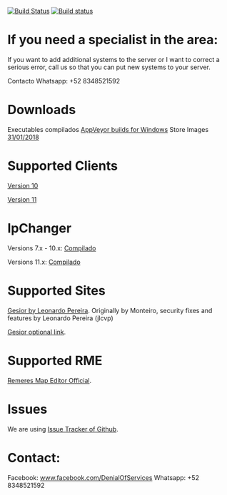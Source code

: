 [![Build Status](https://travis-ci.org/ZeroSkywalker/OTX-Server.svg?branch=master)](https://travis-ci.org/ZeroSkywalker/OTX-Server)
[![Build status](https://ci.appveyor.com/api/projects/status/7dr4309rxvh40pyf?svg=true)](https://ci.appveyor.com/project/ZeroSkywalker/otx-server)
# If you need a specialist in the area:
If you want to add additional systems to the server or I want to correct a serious error, call us so that you can put new systems to your server.

Contacto Whatsapp: +52 8348521592

# Downloads
Executables compilados [AppVeyor builds for Windows](https://ci.appveyor.com/project/ZeroSkywalker/otx-server)
Store Images [31/01/2018](http://www.mediafire.com/file/985ey1yb3x2fpyf/store31-01-2018.rar)

# Supported Clients
[Version 10](https://secure.tibia.com/account/?subtopic=downloadclient&step=downloadoutdated)

[Version 11](https://secure.tibia.com/account/?subtopic=downloadclient)

# IpChanger
Versions 7.x - 10.x: [Compilado](https://static.otland.net/ipchanger.exe)

Versions 11.x: [Compilado](http://www.tibiaking.com/forum/forums/topic/82629-1140-ip-changer/)

# Supported Sites

[Gesior by Leonardo Pereira](https://github.com/jlcvp/GesiorMonteiro/archive/master.zip).
Originally by Monteiro, security fixes and features by Leonardo Pereira (jlcvp)

[Gesior optional link](https://github.com/malucooo/Gesior-AAC/archive/master.zip).

# Supported RME
[Remeres Map Editor Official](https://github.com/hjnilsson/rme).

# Issues
We are using [Issue Tracker of Github](https://github.com/ZeroSkywalker/OTX-Server/issues).

# Contact:
Facebook: www.facebook.com/DenialOfServices
Whatsapp: +52 8348521592
